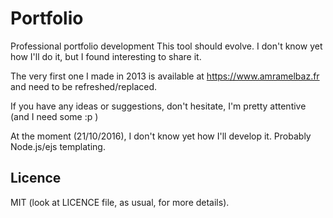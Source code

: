 # Portfolio

Professional portfolio development
This tool should evolve. I don't know yet how I'll do it, but I found interesting to share it.

The very first one I made in 2013 is available at https://www.amramelbaz.fr and need to be refreshed/replaced.

If you have any ideas or suggestions, don't hesitate, I'm pretty attentive (and I need some :p )

At the moment (21/10/2016), I don't know yet how I'll develop it. Probably Node.js/ejs templating.

## Licence

MIT (look at LICENCE file, as usual, for more details).

